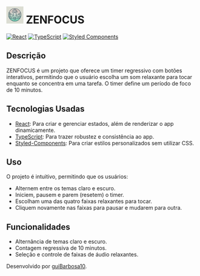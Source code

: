 # <img src='./src/assets/logo.webp' alt='logo zenfocus' width='45px'/> ZENFOCUS
[![React](https://img.shields.io/badge/React-61DAFB?style=flat&logo=react&logoColor=black)](https://reactjs.org/)
[![TypeScript](https://img.shields.io/badge/TypeScript-007ACC?style=flat&logo=typescript&logoColor=white)](https://www.typescriptlang.org/)
[![Styled Components](https://img.shields.io/badge/Styled%20Components-DB7093?style=flat&logo=styled-components&logoColor=white)](https://styled-components.com/)

## Descrição

ZENFOCUS é um projeto que oferece um timer regressivo com botões interativos, permitindo que o usuário escolha um som relaxante para tocar enquanto se concentra em uma tarefa. O timer define um período de foco de 10 minutos.

## Tecnologias Usadas

- [React](https://reactjs.org/): Para criar e gerenciar estados, além de renderizar o app dinamicamente.
- [TypeScript](https://www.typescriptlang.org/): Para trazer robustez e consistência ao app.
- [Styled-Components](https://styled-components.com/): Para criar estilos personalizados sem utilizar CSS.


## Uso

O projeto é intuitivo, permitindo que os usuários:

- Alternem entre os temas claro e escuro.
- Iniciem, pausem e parem (resetem) o timer.
- Escolham uma das quatro faixas relaxantes para tocar.
- Cliquem novamente nas faixas para pausar e mudarem para outra.

## Funcionalidades

- Alternância de temas claro e escuro.
- Contagem regressiva de 10 minutos.
- Seleção e controle de faixas de áudio relaxantes.


Desenvolvido por [guiBarbosa10](https://github.com/guiBarbosa10).